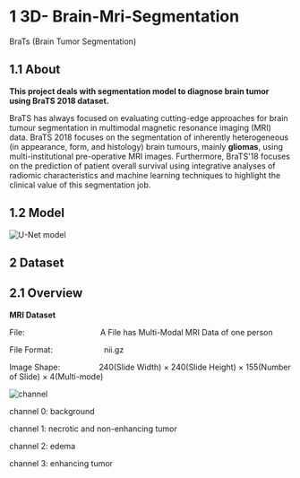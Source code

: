 # 1 3D- Brain-Mri-Segmentation
BraTs (Brain Tumor Segmentation)
## 1.1 About
**This project deals with segmentation model to diagnose brain tumor using BraTS 2018 dataset.**

<par> BraTS has always focused on evaluating cutting-edge approaches for brain tumour segmentation in multimodal magnetic resonance imaging (MRI) data. BraTS 2018 focuses on the segmentation of inherently heterogeneous (in appearance, form, and histology) brain tumours, mainly **gliomas**, using multi-institutional pre-operative MRI images. Furthermore, BraTS'18 focuses on the prediction of patient overall survival using integrative analyses of radiomic characteristics and machine learning techniques to highlight the clinical value of this segmentation job.</par>

## 1.2 Model
![U-Net model](https://user-images.githubusercontent.com/85225054/168800841-08b5de35-126e-45c9-9aec-468a2f5608ce.jpg)

## 2 Dataset

## 2.1 Overview
**MRI Dataset**

File: &ensp; &ensp; &ensp; &ensp; &ensp; &ensp;  &ensp; &ensp; &ensp; &ensp; &ensp; &ensp;        A File has Multi-Modal MRI Data of one person

File Format: &ensp; &ensp; &ensp; &ensp; &ensp; &ensp;  &ensp;    &ensp;              nii.gz

Image Shape:   &ensp; &ensp; &ensp; &ensp; &ensp; &ensp;             240(Slide Width) × 240(Slide Height) × 155(Number of Slide) × 4(Multi-mode)

![channel](https://user-images.githubusercontent.com/85225054/168802800-34376085-4582-4312-a717-796adca37b4f.jpg)

   channel 0: background

   channel 1: necrotic and non-enhancing tumor

   channel 2: edema

   channel 3: enhancing tumor



                         
